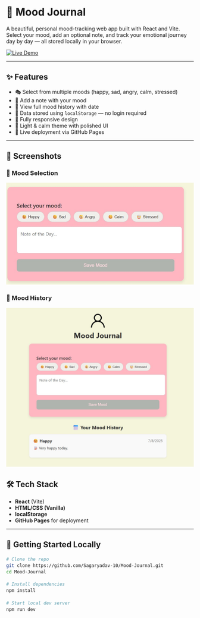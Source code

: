 # 🌈 Mood Journal

A beautiful, personal mood-tracking web app built with React and Vite.  
Select your mood, add an optional note, and track your emotional journey day by day — all stored locally in your browser.

[![Live Demo](https://img.shields.io/badge/Live%20Demo-Click%20Here-brightgreen?style=for-the-badge&logo=github)](https://Sagaryadav-10.github.io/Mood-Journal/)

---

## ✨ Features

- 🎭 Select from multiple moods (happy, sad, angry, calm, stressed)
- 📝 Add a note with your mood
- 📅 View full mood history with date
- 💾 Data stored using `localStorage` — no login required
- 📱 Fully responsive design
- 🎨 Light & calm theme with polished UI
- 🚀 Live deployment via GitHub Pages

---

## 📸 Screenshots

### 🧠 Mood Selection

![Mood Picker](./mood-picker.jpg)

### 📅 Mood History

![Mood History](./mood-history.jpg)


> 

## 🛠 Tech Stack

- **React** (Vite)
- **HTML/CSS (Vanilla)**
- **localStorage**
- **GitHub Pages** for deployment

---

## 🚀 Getting Started Locally

```bash
# Clone the repo
git clone https://github.com/Sagaryadav-10/Mood-Journal.git
cd Mood-Journal

# Install dependencies
npm install

# Start local dev server
npm run dev
